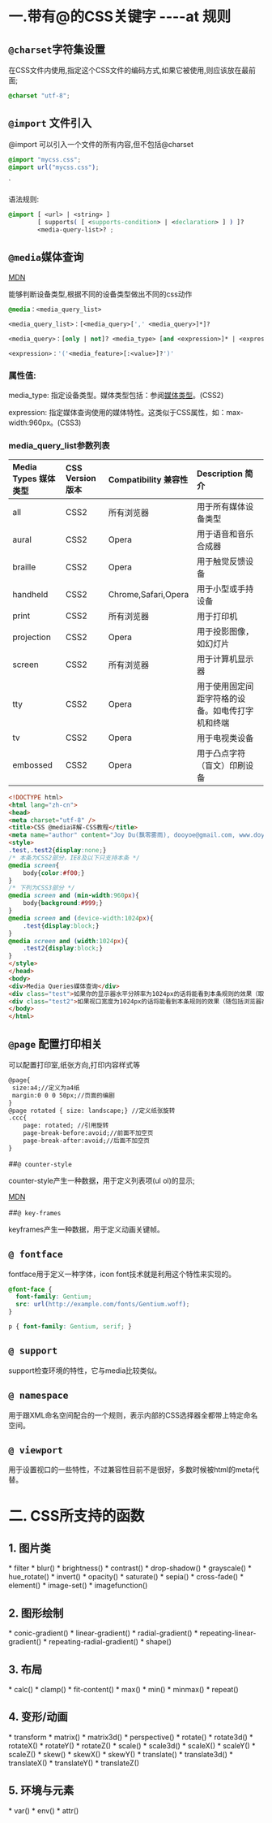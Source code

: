 # 一.带有@的CSS关键字 ----at 规则

## `@charset`字符集设置

在CSS文件内使用,指定这个CSS文件的编码方式,如果它被使用,则应该放在最前面;

```css
@charset "utf-8";
```



## `@import` 文件引入

@import 可以引入一个文件的所有内容,但不包括@charset

```css
@import "mycss.css";
@import url("mycss.css");
```

`

语法规则:

```css
@import [ <url> | <string> ]
        [ supports( [ <supports-condition> | <declaration> ] ) ]?
        <media-query-list>? ;
```



## `@media`媒体查询

[MDN](https://developer.mozilla.org/zh-CN/docs/Web/CSS/@media)

能够判断设备类型,根据不同的设备类型做出不同的css动作

```css
@media：<media_query_list>

<media_query_list>：[<media_query>[',' <media_query>]*]?

<media_query>：[only | not]? <media_type> [and <expression>]* | <expression> [and <expression>]*

<expression>：'('<media_feature>[:<value>]?')'
```



### 属性值:

media_type: 指定设备类型。媒体类型包括：参阅[媒体类型](http://caibaojian.com/css3/appendix/media-types.htm)。(CSS2)

expression: 指定媒体查询使用的媒体特性。这类似于CSS属性，如：max-width:960px。(CSS3)



### media_query_list参数列表

| Media Types 媒体类型 | CSS Version 版本 | Compatibility 兼容性 | Description 简介                                 |
| :------------------- | :--------------- | :------------------- | :----------------------------------------------- |
| all                  | CSS2             | 所有浏览器           | 用于所有媒体设备类型                             |
| aural                | CSS2             | Opera                | 用于语音和音乐合成器                             |
| braille              | CSS2             | Opera                | 用于触觉反馈设备                                 |
| handheld             | CSS2             | Chrome,Safari,Opera  | 用于小型或手持设备                               |
| print                | CSS2             | 所有浏览器           | 用于打印机                                       |
| projection           | CSS2             | Opera                | 用于投影图像，如幻灯片                           |
| screen               | CSS2             | 所有浏览器           | 用于计算机显示器                                 |
| tty                  | CSS2             | Opera                | 用于使用固定间距字符格的设备。如电传打字机和终端 |
| tv                   | CSS2             | Opera                | 用于电视类设备                                   |
| embossed             | CSS2             | Opera                | 用于凸点字符（盲文）印刷设备                     |



```html
<!DOCTYPE html>
<html lang="zh-cn">
<head>
<meta charset="utf-8" />
<title>CSS @media详解-CSS教程</title>
<meta name="author" content="Joy Du(飘零雾雨), dooyoe@gmail.com, www.doyoe.com" />
<style>
.test,.test2{display:none;}
/* 本条为CSS2部分，IE8及以下只支持本条 */
@media screen{
	body{color:#f00;}
}
/* 下列为CSS3部分 */
@media screen and (min-width:960px){
	body{background:#999;}
}
@media screen and (device-width:1024px){
	.test{display:block;}
}
@media screen and (width:1024px){
	.test2{display:block;}
}
</style>
</head>
<body>
<div>Media Queries媒体查询</div>
<div class="test">如果你的显示器水平分辨率为1024px的话将能看到本条规则的效果（取决于输出设备屏幕分辨率的大小，不随包括浏览器在内的窗体大小而改变）</div>
<div class="test2">如果视口宽度为1024px的话将能看到本条规则的效果（随包括浏览器在内的窗体大小而改变）</div>
</body>
</html>
```



## `@page` 配置打印相关

可以配置打印室,纸张方向,打印内容样式等

```html
@page{
 size:a4;//定义为a4纸
 margin:0 0 0 50px;//页面的编剧
}
@page rotated { size: landscape;} //定义纸张旋转
.ccc{ 
	page: rotated; //引用旋转
	page-break-before:avoid;//前面不加空页
	page-break-after:avoid;//后面不加空页
}

```





##`@ counter-style`

counter-style产生一种数据，用于定义列表项(ul ol)的显示;

[MDN](https://developer.mozilla.org/zh-CN/docs/Web/CSS/@counter-style)







##`@ key-frames`

keyframes产生一种数据，用于定义动画关键帧。







## `@ fontface`

fontface用于定义一种字体，icon font技术就是利用这个特性来实现的。

```css
@font-face {
  font-family: Gentium;
  src: url(http://example.com/fonts/Gentium.woff);
}

p { font-family: Gentium, serif; }
```





## `@ support`

support检查环境的特性，它与media比较类似。



## `@ namespace`

用于跟XML命名空间配合的一个规则，表示内部的CSS选择器全都带上特定命名空间。

## `@ viewport`

用于设置视口的一些特性，不过兼容性目前不是很好，多数时候被html的meta代替。





# 二. CSS所支持的函数

 ## 1. 图片类

\* filter
\* blur()
\* brightness()
\* contrast()
\* drop-shadow()
\* grayscale()
\* hue_rotate()
\* invert()
\* opacity()
\* saturate()
\* sepia()
\* cross-fade()
\* element()
\* image-set()
\* imagefunction()

## 2. 图形绘制
\* conic-gradient()
\* linear-gradient()
\* radial-gradient()
\* repeating-linear-gradient()
\* repeating-radial-gradient()
\* shape()

## 3. 布局
\* calc()
\* clamp()
\* fit-content()
\* max()
\* min()
\* minmax()
\* repeat()

## 4. 变形/动画
\* transform
\* matrix()
\* matrix3d()
\* perspective()
\* rotate()
\* rotate3d()
\* rotateX()
\* rotateY()
\* rotateZ()
\* scale()
\* scale3d()
\* scaleX()
\* scaleY()
\* scaleZ()
\* skew()
\* skewX()
\* skewY()
\* translate()
\* translate3d()
\* translateX()
\* translateY()
\* translateZ()

## 5. 环境与元素
\* var()
\* env()
\* attr()  

